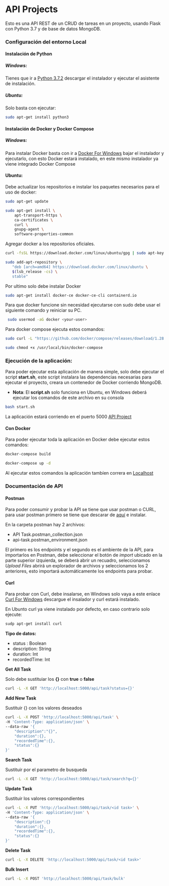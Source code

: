 # API Projects

Esto es una API REST de un CRUD de tareas en un proyecto, usando Flask con Python 3.7 y de base de datos MongoDB.

<!-- ### Requisitos previos:
* Python 3.7.*
* Docker -->

### Configuración del entorno Local

#### Instalación de Python

##### Windows:
Tienes que ir a [Python 3.7.2](https://www.python.org/downloads/release/python-377/) descargar el instalador y ejecutar el asistente de instalación.

##### Ubuntu:
Solo basta con ejecutar:
```bash
sudo apt-get install python3
```

#### Instalación de Docker y Docker Compose

##### Windows: 
Para instalar Docker basta con ir a [Docker For Windows](https://hub.docker.com/editions/community/docker-ce-desktop-windows) bajar el instalador y ejecutarlo, con esto Docker estará instalado, en este mismo instalador ya viene integrado Docker Compose

#### Ubuntu:

Debe actualizar los repositorios e instalar los paquetes necesarios para el uso de docker:

```bash
sudo apt-get update

sudo apt-get install \
    apt-transport-https \
    ca-certificates \
    curl \
    gnupg-agent \
    software-properties-common
```

Agregar docker a los repositorios oficiales.

```bash
curl -fsSL https://download.docker.com/linux/ubuntu/gpg | sudo apt-key add 

sudo add-apt-repository \
   "deb [arch=amd64] https://download.docker.com/linux/ubuntu \
   $(lsb_release -cs) \
   stable"
```

Por ultimo solo debe instalar Docker

```bash
sudo apt-get install docker-ce docker-ce-cli containerd.io
```

Para que docker funcione sin necesidad ejecutarse con sudo debe usar el siguiente comando y reiniciar su PC.

```bash
 sudo usermod -aG docker <your-user>
```

Para docker compose ejecuta estos comandos:

```bash
sudo curl -L "https://github.com/docker/compose/releases/download/1.28.2/docker-compose-$(uname -s)-$(uname -m)" -o /usr/local/bin/docker-compose

sudo chmod +x /usr/local/bin/docker-compose
```

### Ejecución de la aplicación:

Para poder ejecutar esta aplicación de manera simple, solo debe ejecutar el script **start.sh**, este script instalara las dependencias necesarias para ejecutar el proyecto, creara un contenedor de Docker corriendo MongoDB.

* **Nota**: El **script.sh** solo funciona en Ubuntu, en Windows deberá ejecutar los comandos de este archivo en su consola

```bash
bash start.sh
```

La aplicación estará corriendo en el puerto 5000 [API Project](http://localhost:5000)

#### Con Docker

Para poder ejecutar toda la aplicación en Docker debe ejecutar estos comandos:

```bash
docker-compose build
```

```bash
docker-compose up -d
```

Al ejecutar estos comandos la aplicación tambíen correra en [Localhost](http://localhost:5000)


### Documentación de API

#### Postman
Para poder consumir y probar la API se tiene que usar postman o CURL, para usar postman primero se tiene que descarar de [aquí](https://www.postman.com/downloads/) e instalar.

En la carpeta postman hay 2 archivos:
* API Task.postman_collection.json
* api-task.postman_environment.json

El primero es los endpoints y el segundo es el ambiente de la API, para importarlos en Postman, debe seleccionar el botón de *import* ubicado en la parte superior izquierda, se deberá abrir un recuadro, seleccionamos *Upload Files* abrirá un explorador de archivos y seleccionamos los 2 anteriores, esto importará automáticamente los endpoints para probar.

#### Curl

Para probar con Curl, debe insalarse, en Windows solo vaya a este enlace [Curl For Windows](https://winampplugins.co.uk/curl/) descargue el insalador y curl estará instalado.

En Ubunto curl ya viene instalado por defecto, en caso contrario solo ejecute:

```bash
sudp apt-get install curl
```

**Tipo de datos:**
* status : Boolean
* description: String
* duration: Int
* recordedTime: Int

**Get All Task**

Solo debe sustituiar los **{}** con **true** o **false**
```bash
curl -L -X GET 'http://localhost:5000/api/task?status={}'
```

**Add New Task**

Sustituir {} con los valores deseados
```bash
curl -L -X POST 'http://localhost:5000/api/task' \
-H 'Content-Type: application/json' \
--data-raw '{
    "description":"{}",
    "duration":{},
    "recordedTime":{},
    "status":{}
}'
```

**Search Task**

Sustituir por el parametro de busqueda
```bash
curl -L -X GET 'http://localhost:5000/api/task/search?q={}'
```

**Update Task**

Sustituir los valores correspondientes
```bash
curl -L -X PUT 'http://localhost:5000/api/task/<id task>' \
-H 'Content-Type: application/json' \
--data-raw '{
    "description":{}
    "duration":{},
    "recordedTime":{},
    "status":{}
}'
```

**Delete Task**
```bash
curl -L -X DELETE 'http://localhost:5000/api/task/<id task>'
```

**Bulk Insert**
```bash
curl -L -X POST 'http://localhost:5000/api/task/bulk'
```